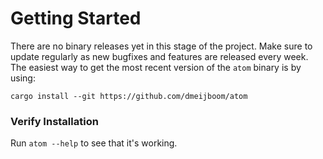 # Getting Started

There are no binary releases yet in this stage of the project. Make sure to update regularly as new bugfixes and features are released every week. The easiest way to get the most recent version of the `atom` binary is by using:

```
cargo install --git https://github.com/dmeijboom/atom
```

### Verify Installation

Run `atom --help` to see that it's working.
